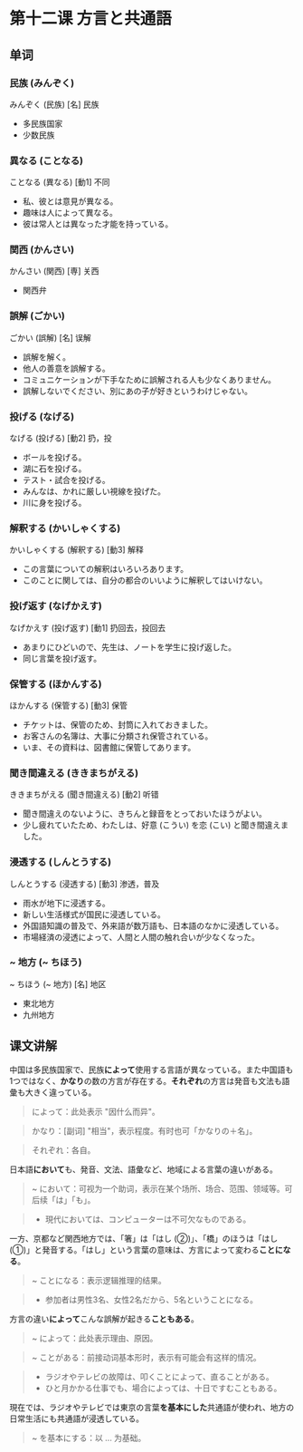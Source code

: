 # 第十二课 方言と共通語
## 单词
### 民族 (みんぞく)
みんぞく (民族) [名] 民族

* 多民族国家
* 少数民族

### 異なる (ことなる)
ことなる (異なる) [動1] 不同

* 私、彼とは意見が異なる。
* 趣味は人によって異なる。
* 彼は常人とは異なった才能を持っている。

### 関西 (かんさい)
かんさい (関西) [専] 关西 

* 関西弁

### 誤解 (ごかい)
ごかい (誤解) [名] 误解

* 誤解を解く。   
* 他人の善意を誤解する。
* コミュニケーションが下手なために誤解される人も少なくありません。
* 誤解しないでください、別にあの子が好きというわけじゃない。

### 投げる (なげる)
なげる (投げる) [動2] 扔，投

* ボールを投げる。
* 湖に石を投げる。
* テスト・試合を投げる。
* みんなは、かれに厳しい視線を投げた。
* 川に身を投げる。

### 解釈する (かいしゃくする)
かいしゃくする (解釈する) [動3] 解释

* この言葉についての解釈はいろいろあります。
* このことに関しては、自分の都合のいいように解釈してはいけない。

### 投げ返す (なげかえす)
なげかえす (投げ返す) [動1] 扔回去，投回去

* あまりにひどいので、先生は、ノートを学生に投げ返した。
* 同じ言葉を投げ返す。

### 保管する (ほかんする)
ほかんする (保管する) [動3] 保管

* チケットは、保管のため、封筒に入れておきました。
* お客さんの名簿は、大事に分類され保管されている。
* いま、その資料は、図書館に保管してあります。

### 聞き間違える (ききまちがえる)
ききまちがえる (聞き間違える) [動2] 听错

* 聞き間違えのないように、きちんと録音をとっておいたほうがよい。
* 少し疲れていたため、わたしは、好意 (こうい) を恋 (こい) と聞き間違えました。

### 浸透する (しんとうする)
しんとうする (浸透する) [動3] 渗透，普及

* 雨水が地下に浸透する。
* 新しい生活様式が国民に浸透している。
* 外国語知識の普及で、外来語が数万語も、日本語のなかに浸透している。
* 市場経済の浸透によって、人間と人間の触れ合いが少なくなった。

### ~ 地方 (~ ちほう)
~ ちほう (~ 地方) [名] 地区

* 東北地方　
* 九州地方

## 课文讲解
中国は多民族国家で、民族**によって**使用する言語が異なっている。また中国語も1つではなく、**かなり**の数の方言が存在する。**それぞれ**の方言は発音も文法も語彙も大きく違っている。

> によって：此处表示 "因什么而异"。

> かなり：[副词] "相当"，表示程度。有时也可「かなりの＋名」。 

> それぞれ：各自。

日本語**において**も、発音、文法、語彙など、地域による言葉の違いがある。

> ~ において：可视为一个助词，表示在某个场所、场合、范围、领域等。可后续「は」「も」。

> * 現代においては、コンピューターは不可欠なものである。

一方、京都など関西地方では、「箸」は「はし (②)」、「橋」のほうは「はし (①)」と発音する。「はし」という言葉の意味は、方言によって変わる**ことになる**。 

> ~ ことになる：表示逻辑推理的结果。

> * 参加者は男性3名、女性2名だから、5名ということになる。

方言の違い**によって**こんな誤解が起きる**こともある**。

> ~ によって：此处表示理由、原因。

> ~ ことがある：前接动词基本形时，表示有可能会有这样的情况。 

> * ラジオやテレビの故障は、叩くことによって、直ることがある。
> * ひと月かかる仕事でも、場合によっては、十日ですむこともある。

現在では、ラジオやテレビでは東京の言葉**を基本にした**共通語が使われ、地方の日常生活にも共通語が浸透している。 

> ~ を基本にする：以 ... 为基础。